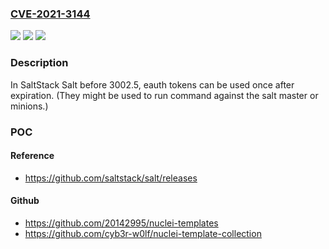 ### [CVE-2021-3144](https://cve.mitre.org/cgi-bin/cvename.cgi?name=CVE-2021-3144)
![](https://img.shields.io/static/v1?label=Product&message=n%2Fa&color=blue)
![](https://img.shields.io/static/v1?label=Version&message=n%2Fa&color=blue)
![](https://img.shields.io/static/v1?label=Vulnerability&message=n%2Fa&color=brighgreen)

### Description

In SaltStack Salt before 3002.5, eauth tokens can be used once after expiration. (They might be used to run command against the salt master or minions.)

### POC

#### Reference
- https://github.com/saltstack/salt/releases

#### Github
- https://github.com/20142995/nuclei-templates
- https://github.com/cyb3r-w0lf/nuclei-template-collection

